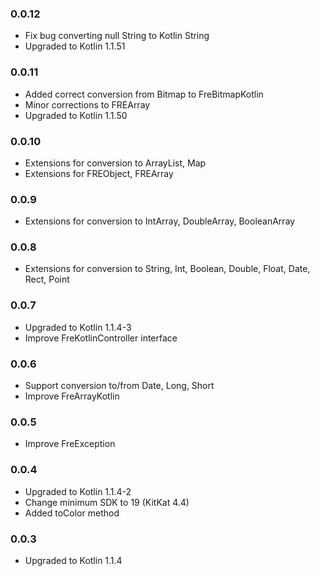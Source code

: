 ### 0.0.12
- Fix bug converting null String to Kotlin String
- Upgraded to Kotlin 1.1.51

### 0.0.11
- Added correct conversion from Bitmap to FreBitmapKotlin
- Minor corrections to FREArray
- Upgraded to Kotlin 1.1.50

### 0.0.10
- Extensions for conversion to ArrayList, Map
- Extensions for FREObject, FREArray

### 0.0.9  
- Extensions for conversion to IntArray, DoubleArray, BooleanArray

### 0.0.8  
- Extensions for conversion to String, Int, Boolean, Double, Float, Date, Rect, Point

### 0.0.7  
- Upgraded to Kotlin 1.1.4-3
- Improve FreKotlinController interface

### 0.0.6  
- Support conversion to/from Date, Long, Short
- Improve FreArrayKotlin

### 0.0.5  
- Improve FreException

### 0.0.4  
- Upgraded to Kotlin 1.1.4-2
- Change minimum SDK to 19 (KitKat 4.4)
- Added toColor method

### 0.0.3  
- Upgraded to Kotlin 1.1.4
